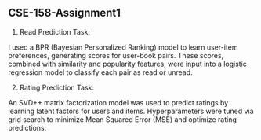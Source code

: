 ## CSE-158-Assignment1

1. Read Prediction Task:

I used a BPR (Bayesian Personalized Ranking) model to learn user-item preferences, generating scores for user-book pairs. These scores, combined with similarity and popularity features, were input into a logistic regression model to classify each pair as read or unread.

2. Rating Prediction Task:

An SVD++ matrix factorization model was used to predict ratings by learning latent factors for users and items. Hyperparameters were tuned via grid search to minimize Mean Squared Error (MSE) and optimize rating predictions.
